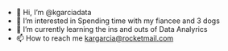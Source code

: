 - 👋 Hi, I’m @kgarciadata
- 👀 I’m interested in Spending time with my fiancee and 3 dogs
- 🌱 I’m currently learning the ins and outs of Data Analyrics 
- 📫 How to reach me kargarcia@rocketmail.com

<!---
kgarciadata/kgarciadata is a ✨ special ✨ repository because its `README.md` (this file) appears on your GitHub profile.
You can click the Preview link to take a look at your changes.
--->
